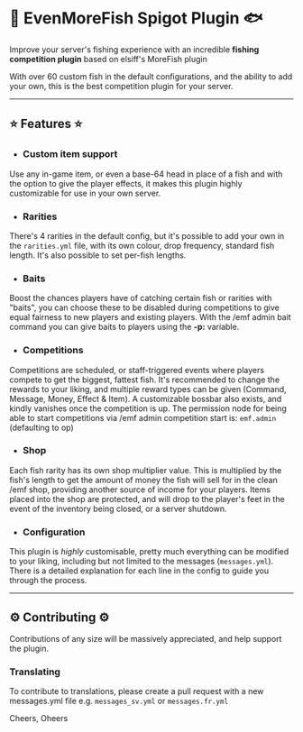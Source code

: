 # 🐠 EvenMoreFish Spigot Plugin 🐟

Improve your server's fishing experience with an incredible **fishing competition plugin** based on elsiff's MoreFish
plugin

With over 60 custom fish in the default configurations, and the ability to add your own, this is the best competition
plugin for your server.

---

## ⭐ Features ⭐

* ### Custom item support

Use any in-game item, or even a base-64 head in place of a fish and with the option to give the player effects, it makes
this plugin highly customizable for use in your own server.

* ### Rarities

There's 4 rarities in the default config, but it's possible to add your own in the `rarities.yml` file, with its own
colour, drop frequency, standard fish length. It's also possible to set per-fish lengths.

* ### Baits

Boost the chances players have of catching certain fish or rarities with "baits", you can choose these to be disabled
during competitions to give equal fairness to new players and existing players. With the /emf admin bait command you can
give baits to players using the **-p:** variable.

* ### Competitions

Competitions are scheduled, or staff-triggered events where players compete to get the biggest, fattest fish. It's
recommended to change the rewards to your liking, and multiple reward types can be given (Command, Message, Money,
Effect & Item). A customizable bossbar also exists, and kindly vanishes once the competition is up. The permission node
for being able to start competitions via /emf admin competition start is: `emf.admin` (defaulting to op)

* ### Shop

Each fish rarity has its own shop multiplier value. This is multiplied by the fish's length to get the amount of money
the fish will sell for in the clean /emf shop, providing another source of income for your players. Items placed into
the shop are protected, and will drop to the player's feet in the event of the inventory being closed, or a server
shutdown.

* ### Configuration

This plugin is *highly* customisable, pretty much everything can be modified to your liking, including but not limited
to the messages (`messages.yml`). There is a detailed explanation for each line in the config to guide you through the
process.

--- 

## ⚙ Contributing ⚙

Contributions of any size will be massively appreciated, and help support the plugin.

### Translating

To contribute to translations, please create a pull request with a new messages.yml file e.g. `messages_sv.yml`
or `messages.fr.yml`

Cheers, Oheers 

